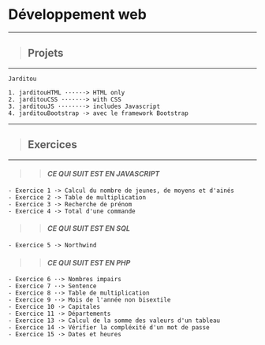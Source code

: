 # **Développement web**
---
> ## Projets
___
    Jarditou

    1. jarditouHTML ······> HTML only
    2. jarditouCSS ·······> with CSS
    3. jarditouJS ········> includes Javascript
    4. jarditouBootstrap ·> avec le framework Bootstrap
 

___

> ## Exercices
---
>> #### ***CE QUI SUIT EST EN JAVASCRIPT***


    - Exercice 1 ·> Calcul du nombre de jeunes, de moyens et d'ainés
    - Exercice 2 ·> Table de multiplication
    - Exercice 3 ·> Recherche de prénom
    - Exercice 4 ·> Total d'une commande

>> #### ***CE QUI SUIT EST EN SQL***

    - Exercice 5 ·> Northwind

>> #### ***CE QUI SUIT EST EN PHP***

    - Exercice 6 ··> Nombres impairs
    - Exercice 7 ··> Sentence
    - Exercice 8 ··> Table de multiplication
    - Exercice 9 ··> Mois de l'année non bisextile
    - Exercice 10 ·> Capitales
    - Exercice 11 ·> Départements
    - Exercice 13 ·> Calcul de la somme des valeurs d'un tableau
    - Exercice 14 ·> Vérifier la compléxité d'un mot de passe
    - Exercice 15 ·> Dates et heures
